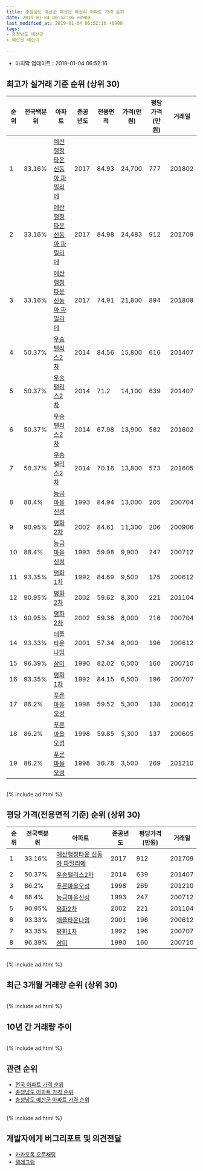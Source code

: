 ```yaml
---
title: 충청남도 예산군 예산읍 예산리 아파트 가격 순위
date: 2019-01-04 06:52:16 +0900
last_modified_at: 2019-01-04 06:52:16 +0900
tags:
- 충청남도 예산군
- 예산읍 예산리

---
```


* 마지막 업데이트 : 2019-01-04 06:52:16

## 최고가 실거래 기준 순위 (상위 30)


|순위|전국백분위|아파트|준공년도|전용면적|가격(만원)|평당가격(만원)|거래일|
|---|---|---|---|---|---|---|---|
|1|33.16%|[예산행정타운 신동아 파밀리에](https://search.naver.com/search.naver?query=%EC%B6%A9%EC%B2%AD%EB%82%A8%EB%8F%84+%EC%98%88%EC%82%B0%EA%B5%B0+%EC%98%88%EC%82%B0%EC%9D%8D+%EC%98%88%EC%82%B0%EB%A6%AC+%EC%98%88%EC%82%B0%ED%96%89%EC%A0%95%ED%83%80%EC%9A%B4+%EC%8B%A0%EB%8F%99%EC%95%84+%ED%8C%8C%EB%B0%80%EB%A6%AC%EC%97%90)|2017|84.93|24,700|777|201802|
|2|33.16%|[예산행정타운 신동아 파밀리에](https://search.naver.com/search.naver?query=%EC%B6%A9%EC%B2%AD%EB%82%A8%EB%8F%84+%EC%98%88%EC%82%B0%EA%B5%B0+%EC%98%88%EC%82%B0%EC%9D%8D+%EC%98%88%EC%82%B0%EB%A6%AC+%EC%98%88%EC%82%B0%ED%96%89%EC%A0%95%ED%83%80%EC%9A%B4+%EC%8B%A0%EB%8F%99%EC%95%84+%ED%8C%8C%EB%B0%80%EB%A6%AC%EC%97%90)|2017|84.98|24,483|912|201709|
|3|33.16%|[예산행정타운 신동아 파밀리에](https://search.naver.com/search.naver?query=%EC%B6%A9%EC%B2%AD%EB%82%A8%EB%8F%84+%EC%98%88%EC%82%B0%EA%B5%B0+%EC%98%88%EC%82%B0%EC%9D%8D+%EC%98%88%EC%82%B0%EB%A6%AC+%EC%98%88%EC%82%B0%ED%96%89%EC%A0%95%ED%83%80%EC%9A%B4+%EC%8B%A0%EB%8F%99%EC%95%84+%ED%8C%8C%EB%B0%80%EB%A6%AC%EC%97%90)|2017|74.91|21,800|894|201808|
|4|50.37%|[우송팰리스2차](https://search.naver.com/search.naver?query=%EC%B6%A9%EC%B2%AD%EB%82%A8%EB%8F%84+%EC%98%88%EC%82%B0%EA%B5%B0+%EC%98%88%EC%82%B0%EC%9D%8D+%EC%98%88%EC%82%B0%EB%A6%AC+%EC%9A%B0%EC%86%A1%ED%8C%B0%EB%A6%AC%EC%8A%A42%EC%B0%A8)|2014|84.56|15,800|616|201407|
|5|50.37%|[우송팰리스2차](https://search.naver.com/search.naver?query=%EC%B6%A9%EC%B2%AD%EB%82%A8%EB%8F%84+%EC%98%88%EC%82%B0%EA%B5%B0+%EC%98%88%EC%82%B0%EC%9D%8D+%EC%98%88%EC%82%B0%EB%A6%AC+%EC%9A%B0%EC%86%A1%ED%8C%B0%EB%A6%AC%EC%8A%A42%EC%B0%A8)|2014|71.2|14,100|639|201407|
|6|50.37%|[우송팰리스2차](https://search.naver.com/search.naver?query=%EC%B6%A9%EC%B2%AD%EB%82%A8%EB%8F%84+%EC%98%88%EC%82%B0%EA%B5%B0+%EC%98%88%EC%82%B0%EC%9D%8D+%EC%98%88%EC%82%B0%EB%A6%AC+%EC%9A%B0%EC%86%A1%ED%8C%B0%EB%A6%AC%EC%8A%A42%EC%B0%A8)|2014|67.98|13,900|582|201602|
|7|50.37%|[우송팰리스2차](https://search.naver.com/search.naver?query=%EC%B6%A9%EC%B2%AD%EB%82%A8%EB%8F%84+%EC%98%88%EC%82%B0%EA%B5%B0+%EC%98%88%EC%82%B0%EC%9D%8D+%EC%98%88%EC%82%B0%EB%A6%AC+%EC%9A%B0%EC%86%A1%ED%8C%B0%EB%A6%AC%EC%8A%A42%EC%B0%A8)|2014|70.18|13,800|573|201605|
|8|88.4%|[능금마을신성](https://search.naver.com/search.naver?query=%EC%B6%A9%EC%B2%AD%EB%82%A8%EB%8F%84+%EC%98%88%EC%82%B0%EA%B5%B0+%EC%98%88%EC%82%B0%EC%9D%8D+%EC%98%88%EC%82%B0%EB%A6%AC+%EB%8A%A5%EA%B8%88%EB%A7%88%EC%9D%84%EC%8B%A0%EC%84%B1)|1993|84.94|13,000|205|200704|
|9|90.95%|[평화2차](https://search.naver.com/search.naver?query=%EC%B6%A9%EC%B2%AD%EB%82%A8%EB%8F%84+%EC%98%88%EC%82%B0%EA%B5%B0+%EC%98%88%EC%82%B0%EC%9D%8D+%EC%98%88%EC%82%B0%EB%A6%AC+%ED%8F%89%ED%99%942%EC%B0%A8)|2002|84.61|11,300|206|200906|
|10|88.4%|[능금마을신성](https://search.naver.com/search.naver?query=%EC%B6%A9%EC%B2%AD%EB%82%A8%EB%8F%84+%EC%98%88%EC%82%B0%EA%B5%B0+%EC%98%88%EC%82%B0%EC%9D%8D+%EC%98%88%EC%82%B0%EB%A6%AC+%EB%8A%A5%EA%B8%88%EB%A7%88%EC%9D%84%EC%8B%A0%EC%84%B1)|1993|59.98|9,900|247|200712|
|11|93.35%|[평화1차](https://search.naver.com/search.naver?query=%EC%B6%A9%EC%B2%AD%EB%82%A8%EB%8F%84+%EC%98%88%EC%82%B0%EA%B5%B0+%EC%98%88%EC%82%B0%EC%9D%8D+%EC%98%88%EC%82%B0%EB%A6%AC+%ED%8F%89%ED%99%941%EC%B0%A8)|1992|84.69|9,500|175|200612|
|12|90.95%|[평화2차](https://search.naver.com/search.naver?query=%EC%B6%A9%EC%B2%AD%EB%82%A8%EB%8F%84+%EC%98%88%EC%82%B0%EA%B5%B0+%EC%98%88%EC%82%B0%EC%9D%8D+%EC%98%88%EC%82%B0%EB%A6%AC+%ED%8F%89%ED%99%942%EC%B0%A8)|2002|59.62|8,300|221|201104|
|13|90.95%|[평화2차](https://search.naver.com/search.naver?query=%EC%B6%A9%EC%B2%AD%EB%82%A8%EB%8F%84+%EC%98%88%EC%82%B0%EA%B5%B0+%EC%98%88%EC%82%B0%EC%9D%8D+%EC%98%88%EC%82%B0%EB%A6%AC+%ED%8F%89%ED%99%942%EC%B0%A8)|2002|59.36|8,000|216|200704|
|14|93.33%|[애플타운나임](https://search.naver.com/search.naver?query=%EC%B6%A9%EC%B2%AD%EB%82%A8%EB%8F%84+%EC%98%88%EC%82%B0%EA%B5%B0+%EC%98%88%EC%82%B0%EC%9D%8D+%EC%98%88%EC%82%B0%EB%A6%AC+%EC%95%A0%ED%94%8C%ED%83%80%EC%9A%B4%EB%82%98%EC%9E%84)|2001|57.34|8,000|196|200612|
|15|96.39%|[삼미](https://search.naver.com/search.naver?query=%EC%B6%A9%EC%B2%AD%EB%82%A8%EB%8F%84+%EC%98%88%EC%82%B0%EA%B5%B0+%EC%98%88%EC%82%B0%EC%9D%8D+%EC%98%88%EC%82%B0%EB%A6%AC+%EC%82%BC%EB%AF%B8)|1990|82.02|6,500|160|200710|
|16|93.35%|[평화1차](https://search.naver.com/search.naver?query=%EC%B6%A9%EC%B2%AD%EB%82%A8%EB%8F%84+%EC%98%88%EC%82%B0%EA%B5%B0+%EC%98%88%EC%82%B0%EC%9D%8D+%EC%98%88%EC%82%B0%EB%A6%AC+%ED%8F%89%ED%99%941%EC%B0%A8)|1992|84.15|6,500|196|200707|
|17|86.2%|[푸른마을오성](https://search.naver.com/search.naver?query=%EC%B6%A9%EC%B2%AD%EB%82%A8%EB%8F%84+%EC%98%88%EC%82%B0%EA%B5%B0+%EC%98%88%EC%82%B0%EC%9D%8D+%EC%98%88%EC%82%B0%EB%A6%AC+%ED%91%B8%EB%A5%B8%EB%A7%88%EC%9D%84%EC%98%A4%EC%84%B1)|1998|59.52|5,300|138|200612|
|18|86.2%|[푸른마을오성](https://search.naver.com/search.naver?query=%EC%B6%A9%EC%B2%AD%EB%82%A8%EB%8F%84+%EC%98%88%EC%82%B0%EA%B5%B0+%EC%98%88%EC%82%B0%EC%9D%8D+%EC%98%88%EC%82%B0%EB%A6%AC+%ED%91%B8%EB%A5%B8%EB%A7%88%EC%9D%84%EC%98%A4%EC%84%B1)|1998|59.85|5,300|137|200605|
|19|86.2%|[푸른마을오성](https://search.naver.com/search.naver?query=%EC%B6%A9%EC%B2%AD%EB%82%A8%EB%8F%84+%EC%98%88%EC%82%B0%EA%B5%B0+%EC%98%88%EC%82%B0%EC%9D%8D+%EC%98%88%EC%82%B0%EB%A6%AC+%ED%91%B8%EB%A5%B8%EB%A7%88%EC%9D%84%EC%98%A4%EC%84%B1)|1998|36.78|3,500|269|201210|


<br>
{% include ad.html %}
<br>

## 평당 가격(전용면적 기준) 순위 (상위 30)


|순위|전국백분위|아파트|준공년도|평당가격(만원)|거래일|
|---|---|---|---|---|---|
|1|33.16%|[예산행정타운 신동아 파밀리에](https://search.naver.com/search.naver?query=%EC%B6%A9%EC%B2%AD%EB%82%A8%EB%8F%84+%EC%98%88%EC%82%B0%EA%B5%B0+%EC%98%88%EC%82%B0%EC%9D%8D+%EC%98%88%EC%82%B0%EB%A6%AC+%EC%98%88%EC%82%B0%ED%96%89%EC%A0%95%ED%83%80%EC%9A%B4+%EC%8B%A0%EB%8F%99%EC%95%84+%ED%8C%8C%EB%B0%80%EB%A6%AC%EC%97%90)|2017|912|201709|
|2|50.37%|[우송팰리스2차](https://search.naver.com/search.naver?query=%EC%B6%A9%EC%B2%AD%EB%82%A8%EB%8F%84+%EC%98%88%EC%82%B0%EA%B5%B0+%EC%98%88%EC%82%B0%EC%9D%8D+%EC%98%88%EC%82%B0%EB%A6%AC+%EC%9A%B0%EC%86%A1%ED%8C%B0%EB%A6%AC%EC%8A%A42%EC%B0%A8)|2014|639|201407|
|3|86.2%|[푸른마을오성](https://search.naver.com/search.naver?query=%EC%B6%A9%EC%B2%AD%EB%82%A8%EB%8F%84+%EC%98%88%EC%82%B0%EA%B5%B0+%EC%98%88%EC%82%B0%EC%9D%8D+%EC%98%88%EC%82%B0%EB%A6%AC+%ED%91%B8%EB%A5%B8%EB%A7%88%EC%9D%84%EC%98%A4%EC%84%B1)|1998|269|201210|
|4|88.4%|[능금마을신성](https://search.naver.com/search.naver?query=%EC%B6%A9%EC%B2%AD%EB%82%A8%EB%8F%84+%EC%98%88%EC%82%B0%EA%B5%B0+%EC%98%88%EC%82%B0%EC%9D%8D+%EC%98%88%EC%82%B0%EB%A6%AC+%EB%8A%A5%EA%B8%88%EB%A7%88%EC%9D%84%EC%8B%A0%EC%84%B1)|1993|247|200712|
|5|90.95%|[평화2차](https://search.naver.com/search.naver?query=%EC%B6%A9%EC%B2%AD%EB%82%A8%EB%8F%84+%EC%98%88%EC%82%B0%EA%B5%B0+%EC%98%88%EC%82%B0%EC%9D%8D+%EC%98%88%EC%82%B0%EB%A6%AC+%ED%8F%89%ED%99%942%EC%B0%A8)|2002|221|201104|
|6|93.33%|[애플타운나임](https://search.naver.com/search.naver?query=%EC%B6%A9%EC%B2%AD%EB%82%A8%EB%8F%84+%EC%98%88%EC%82%B0%EA%B5%B0+%EC%98%88%EC%82%B0%EC%9D%8D+%EC%98%88%EC%82%B0%EB%A6%AC+%EC%95%A0%ED%94%8C%ED%83%80%EC%9A%B4%EB%82%98%EC%9E%84)|2001|196|200612|
|7|93.35%|[평화1차](https://search.naver.com/search.naver?query=%EC%B6%A9%EC%B2%AD%EB%82%A8%EB%8F%84+%EC%98%88%EC%82%B0%EA%B5%B0+%EC%98%88%EC%82%B0%EC%9D%8D+%EC%98%88%EC%82%B0%EB%A6%AC+%ED%8F%89%ED%99%941%EC%B0%A8)|1992|196|200707|
|8|96.39%|[삼미](https://search.naver.com/search.naver?query=%EC%B6%A9%EC%B2%AD%EB%82%A8%EB%8F%84+%EC%98%88%EC%82%B0%EA%B5%B0+%EC%98%88%EC%82%B0%EC%9D%8D+%EC%98%88%EC%82%B0%EB%A6%AC+%EC%82%BC%EB%AF%B8)|1990|160|200710|


<br>
{% include ad.html %}
<br>

## 최근 3개월 거래량 순위 (상위 30)


<div style="width:100%;">
    <canvas id="deal_count_ranking" height="250"></canvas>
</div>


<script>
new Chart(document.getElementById("deal_count_ranking"), {
    type: 'horizontalBar',
    data: {
        labels: ['평화1차', '능금마을신성', '애플타운나임', '삼미'],
        datasets: [{
            label: '실거래 수',
            data: [2, 1, 1, 1],
            borderColor: "rgba(255, 0, 128, 1)",
            backgroundColor: "rgba(255, 0, 128, 0.5)",
            fill: false,
        }]
    },
    options: {
        responsive: true,
        title: {
            display: true,
            text: '최근 3개월 거래량 순위'
        },
        tooltips: {
            mode: 'index',
            intersect: false,
            callbacks: {
                title: function(tooltipItems, data) {
                    return "실거래 수:";
                },
                label: function(tooltipItem, data) {
                    return data.labels[tooltipItem.index] + ": " + tooltipItem.xLabel;
                }
            }
        },
        hover: {
            mode: 'nearest',
            intersect: true
        },
        scales: {
            xAxes: [{
                display: true,
                scaleLabel: {
                    display: true,
                    labelString: '실거래 수'
                },
                ticks: {
                    suggestedMin: 0,
                }
            }],
            yAxes: [{
                display: true,
                ticks: {
                    autoSkip: false,
                    callback: function(value, index, values) {
                        if (value.length > 15)
                            return value.substr(0, 13) + "...";
                        else
                            return value;
                    }
                },
                scaleLabel: {
                    display: false,
                }
            }]
        }
    }
});

</script>


<br>
{% include ad.html %}
<br>

## 10년 간 거래량 추이


<div style="width:100%;">
    <canvas id="deal_progress" height="250"></canvas>
</div>

<script>
new Chart(document.getElementById("deal_progress"), {
    type: 'line',
    data: {
        labels: ['200901','200902','200903','200904','200905','200906','200907','200908','200909','200910','200911','200912','201001','201002','201003','201004','201005','201006','201007','201008','201009','201010','201011','201012','201101','201102','201103','201104','201105','201106','201107','201108','201109','201110','201111','201112','201201','201202','201203','201204','201205','201206','201207','201208','201209','201210','201211','201212','201301','201302','201303','201304','201305','201306','201307','201308','201309','201310','201311','201312','201401','201402','201403','201404','201405','201406','201407','201408','201409','201410','201411','201412','201501','201502','201503','201504','201505','201506','201507','201508','201509','201510','201511','201512','201601','201602','201603','201604','201605','201606','201607','201608','201609','201610','201611','201612','201701','201702','201703','201704','201705','201706','201707','201708','201709','201710','201711','201712','201801','201802','201803','201804','201805','201806','201807','201808','201809','201810','201811','201812','201901'],
        datasets: [{
            label: '실거래 수',
            pointRadius: 1,
            data: [2, 1, 6, 2, 0, 9, 4, 4, 3, 3, 0, 6, 5, 7, 3, 7, 5, 1, 7, 7, 2, 4, 5, 1, 1, 7, 7, 9, 3, 4, 6, 2, 3, 11, 0, 18, 2, 3, 13, 9, 9, 9, 4, 3, 4, 9, 3, 1, 1, 1, 2, 6, 0, 3, 2, 3, 1, 5, 3, 2, 3, 4, 3, 5, 5, 5, 4, 8, 6, 11, 5, 6, 4, 2, 5, 5, 3, 11, 4, 4, 3, 5, 2, 1, 2, 3, 2, 4, 6, 5, 4, 2, 5, 5, 3, 3, 1, 2, 5, 6, 4, 2, 6, 8, 3, 4, 5, 1, 9, 7, 11, 6, 4, 5, 3, 7, 9, 4, 3, 2, 0],
            borderColor: "rgba(255, 201, 14, 1)",
            backgroundColor: "rgba(255, 201, 14, 0.5)",
            fill: true,
        }]
    },
    options: {
        responsive: true,
        title: {
            display: true,
            text: '10년간 거래량 추이'
        },
        tooltips: {
            mode: 'index',
            intersect: false,
        },
        hover: {
            mode: 'nearest',
            intersect: true
        },
        scales: {
            xAxes: [{
                display: true,
                scaleLabel: {
                    display: true,
                    labelString: '년/월'
                }
            }],
            yAxes: [{
                display: true,
                ticks: {
                    suggestedMin: 0,
                },
                scaleLabel: {
                    display: true,
                    labelString: '실거래 수'
                }
            }]
        }
    }
});

</script>


<br>
{% include ad.html %}
<br>

## 관련 순위

- [전국 아파트 가격 순위](https://inasie.github.io/apt-ranking/전국)
- [충청남도 아파트 가격 순위](https://inasie.github.io/apt-ranking/충청남도)
- [충청남도 예산군 아파트 가격 순위](https://inasie.github.io/apt-ranking/충청남도-예산군)


<br>
{% include ad.html %}
<br>

## 개발자에게 버그리포트 및 의견전달

- [카카오톡 오픈채팅](https://open.kakao.com/o/gLJUAP4)
- [텔레그램](https://t.me/inasie)

